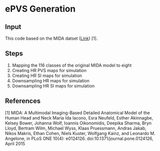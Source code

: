 # ePVS Generation

## Input
This code based on the MIDA datset ([Link](https://itis.swiss/virtual-population/regional-human-models/mida-model/)) [1]. 

## Steps
1. Mapping the 116 classes of the original MIDA model to eight
2. Creating HR PVS maps for simulation
3. Creating HR SI maps for simulation
4. Downsampling HR maps for simulation
5. Downsampling HR SI maps for simulation


## References
[1] MIDA: A Multimodal Imaging-Based Detailed Anatomical Model of the Human Head and Neck
Maria Ida Iacono, Esra Neufeld, Esther Akinnagbe, Kelsey Bower, Johanna Wolf, Ioannis Oikonomidis, Deepika Sharma, Bryn Lloyd, Bertram Wilm, Michael Wyss, Klaas Pruessmann, Andras Jakab, Nikos Makris, Ethan Cohen, Niels Kuster, Wolfgang Kainz, and Leonardo M. Angelone, in PLoS ONE 10(4): e0124126. doi:10.1371/journal.pone.0124126, April 2015
